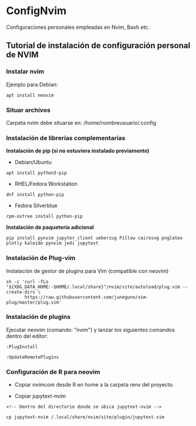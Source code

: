 # ConfigNvim

Configuraciones personales empleadas en Nvim, Bash etc.

## Tutorial de instalación de configuración personal de NVIM

### Instalar nvim

Ejemplo para Debian:

```
apt install neovim
```

### Situar archivos

Carpeta nvim debe situarse en: /home/nombreusuario/.config

### Instalación de librerías complementarias

**Instalación de pip (si no estuviera instalado previamente)**

* Debian/Ubuntu

```
apt install python3-pip
```

* RHEL/Fedora Workstation

```
dnf install python-pip
```

* Fedora Silverblue
```
rpm-ostree install python-pip
```

**Instalación de paquetería adicional**

```
pip install pynvim jupyter_client ueberzug Pillow cairosvg pnglatex plotly kaleido pynvim jedi jupytext
```

### Instalación de Plug-vim

Instalación de gestor de plugins para Vim (compatible con neovim)

```
sh -c 'curl -fLo "${XDG_DATA_HOME:-$HOME/.local/share}"/nvim/site/autoload/plug.vim --create-dirs \
       https://raw.githubusercontent.com/junegunn/vim-plug/master/plug.vim'
```

### Instalación de plugins

Ejecutar neovim (comando: "nvim") y lanzar los siguientes comandos dentro del editor:

```
:PlugInstall

:UpdateRemotePlugins
```

### Configuración de R para neovim

* Copiar nvimcom desde R en home a la carpeta renv del proyecto.

* Copiar jupytext-nvim

```
<!-- Dentro del directorio donde se ubica jupytext-nvim -->

cp jupytext-nvim /.local/share/nvim/site/plugin/jupytext.vim
```




